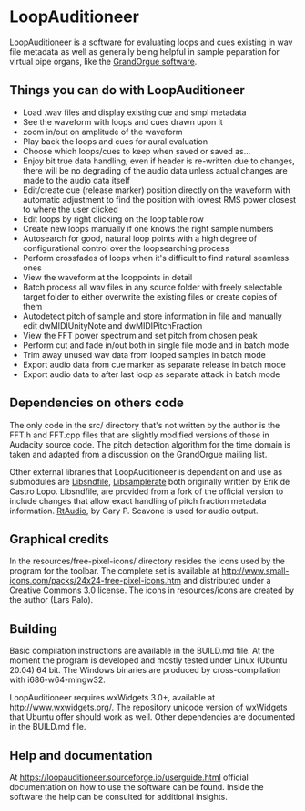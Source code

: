 # LoopAuditioneer

LoopAuditioneer is a software for evaluating loops and cues existing in wav 
file metadata as well as generally being helpful in sample peparation for
virtual pipe organs, like the
[GrandOrgue software](https://github.com/GrandOrgue/grandorgue).

## Things you can do with LoopAuditioneer

- Load .wav files and display existing cue and smpl metadata
- See the waveform with loops and cues drawn upon it
- zoom in/out on amplitude of the waveform
- Play back the loops and cues for aural evaluation
- Choose which loops/cues to keep when saved or saved as...
- Enjoy bit true data handling, even if header is re-written due to changes,
  there will be no degrading of the audio data unless actual changes are made
  to the audio data itself
- Edit/create cue (release marker) position directly on the waveform with
  automatic adjustment to find the position with lowest RMS power closest to
  where the user clicked
- Edit loops by right clicking on the loop table row
- Create new loops manually if one knows the right sample numbers
- Autosearch for good, natural loop points with a high degree of
  configurational control over the loopsearching process
- Perform crossfades of loops when it's difficult to find natural seamless ones
- View the waveform at the looppoints in detail
- Batch process all wav files in any source folder with freely selectable target
  folder to either overwrite the existing files or create copies of them
- Autodetect pitch of sample and store information in file and manually edit
  dwMIDIUnityNote and dwMIDIPitchFraction
- View the FFT power spectrum and set pitch from chosen peak
- Perform cut and fade in/out both in single file mode and in batch mode
- Trim away unused wav data from looped samples in batch mode
- Export audio data from cue marker as separate release in batch mode
- Export audio data to after last loop as separate attack in batch mode

## Dependencies on others code

The only code in the src/ directory that's not written by the author is the
FFT.h and FFT.cpp files that are slightly modified versions of those in Audacity
source code. The pitch detection algorithm for the time domain is taken and
adapted from a discussion on the GrandOrgue mailing list.

Other external libraries that LoopAuditioneer is dependant on and use as
submodules are [Libsndfile](https://github.com/larspalo/libsndfile),
[Libsamplerate](https://github.com/libsndfile/libsamplerate) both originally
written by Erik de Castro Lopo. Libsndfile, are provided from a fork of the
official version to include changes that allow exact handling of pitch fraction
metadata information. [RtAudio](https://github.com/thestk/rtaudio), by Gary P.
Scavone is used for audio output.

## Graphical credits

In the resources/free-pixel-icons/ directory resides the icons used by the
program for the toolbar. The complete set is available at 
http://www.small-icons.com/packs/24x24-free-pixel-icons.htm and distributed
under a Creative Commons 3.0 license. The icons in resources/icons are created
by the author (Lars Palo).

## Building

Basic compilation instructions are available in the BUILD.md file. At the
moment the program is developed and mostly tested under Linux (Ubuntu 20.04) 64
bit. The Windows binaries are produced by cross-compilation with
i686-w64-mingw32.

LoopAuditioneer requires wxWidgets 3.0+, available at http://www.wxwidgets.org/. The
repository unicode version of wxWidgets that Ubuntu offer should work as well.
Other dependencies are documented in the BUILD.md file.

## Help and documentation

At https://loopauditioneer.sourceforge.io/userguide.html official documentation
on how to use the software can be found. Inside the software the help can be
consulted for additional insights.
